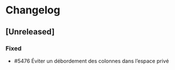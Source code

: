 # Changelog

## [Unreleased]

### Fixed

- #5476 Éviter un débordement des colonnes dans l’espace privé
